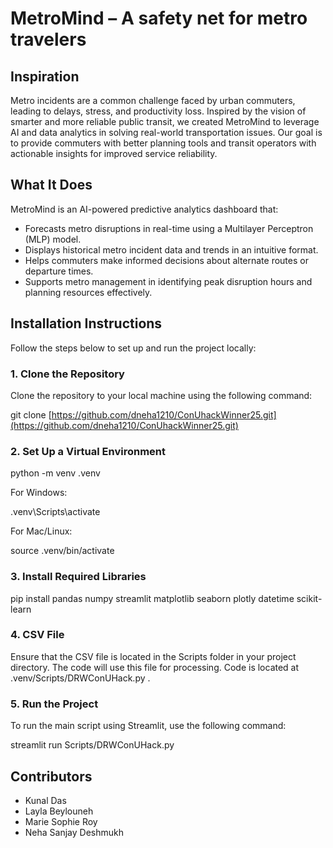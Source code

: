 # MetroMind – A safety net for metro travelers
## Inspiration

Metro incidents are a common challenge faced by urban commuters, leading to delays, stress, and productivity loss. Inspired by the vision of smarter and more reliable public transit, we created MetroMind to leverage AI and data analytics in solving real-world transportation issues. Our goal is to provide commuters with better planning tools and transit operators with actionable insights for improved service reliability.

## What It Does

MetroMind is an AI-powered predictive analytics dashboard that:

- Forecasts metro disruptions in real-time using a Multilayer Perceptron (MLP) model.
- Displays historical metro incident data and trends in an intuitive format.
- Helps commuters make informed decisions about alternate routes or departure times.
- Supports metro management in identifying peak disruption hours and planning resources effectively.

## Installation Instructions

Follow the steps below to set up and run the project locally:

### 1. Clone the Repository
Clone the repository to your local machine using the following command:

git clone [https://github.com/dneha1210/ConUhackWinner25.git](https://github.com/dneha1210/ConUhackWinner25.git)

### 2. Set Up a Virtual Environment

python -m venv .venv

For Windows:

.venv\Scripts\activate


For Mac/Linux:

source .venv/bin/activate

### 3. Install Required Libraries

pip install pandas numpy streamlit matplotlib seaborn plotly datetime scikit-learn

### 4. CSV File

Ensure that the CSV file is located in the Scripts folder in your project directory. The code will use this file for processing. Code is located at .venv/Scripts/DRWConUHack.py .  

### 5. Run the Project

To run the main script using Streamlit, use the following command:

streamlit run Scripts/DRWConUHack.py

## Contributors

- Kunal Das
- Layla Beylouneh
- Marie Sophie Roy
- Neha Sanjay Deshmukh









